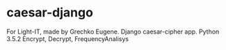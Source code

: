 # caesar-django
For Light-IT, made by Grechko Eugene.
Django caesar-cipher app. Python 3.5.2
Encrypt, Decrypt, FrequencyAnalisys
